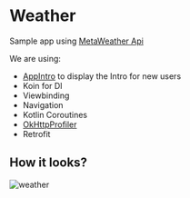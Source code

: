 # Weather

Sample app using [MetaWeather Api](https://www.metaweather.com/api/)

We are using:

* [AppIntro](https://github.com/AppIntro/AppIntro) to display the Intro for new users
* Koin for DI
* Viewbinding
* Navigation
* Kotlin Coroutines
* [OkHttpProfiler](https://github.com/itkacher/OkHttpProfiler)
* Retrofit

## How it looks?

![weather](./weather.gif)